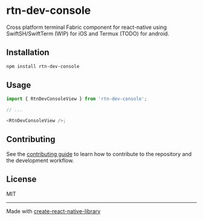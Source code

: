 # rtn-dev-console

Cross platform terminal Fabric component for react-native using SwiftSH/SwiftTerm (WIP) for iOS and Termux (TODO) for android.

## Installation

```sh
npm install rtn-dev-console
```

## Usage

```js
import { RtnDevConsoleView } from 'rtn-dev-console';

// ...

<RtnDevConsoleView />;
```

## Contributing

See the [contributing guide](CONTRIBUTING.md) to learn how to contribute to the repository and the development workflow.

## License

MIT

---

Made with [create-react-native-library](https://github.com/callstack/react-native-builder-bob)
